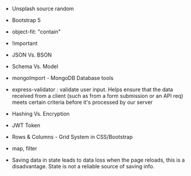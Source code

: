 
- Unsplash source random 

- Bootstrap 5 

- object-fit: "contain"

- !important

- JSON Vs. BSON

- Schema Vs. Model 

- mongoImport - MongoDB Database tools 

- express-validator : validate user input. Helps ensure that the data received from a client (such as from a form submission or an API req) meets certain criteria before it's processed by our server

- Hashing Vs. Encryption 

- JWT Token 

- Rows & Columns - Grid System in CSS/Bootstrap 

- map, filter

- Saving data in state leads to data loss when the page reloads, this is a disadvantage. State is not a reliable source of saving info. 